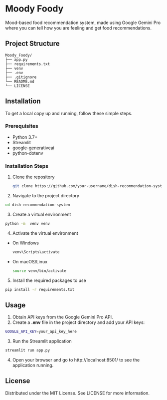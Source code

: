# Moody Foody
Mood-based food recommendation system, made using Google Gemini Pro where you can tell how you are feeling and get food recommendations.

## Project Structure
```
Moody_Foody/
├── app.py
├── requirements.txt
├── venv
├── .env
├── .gitignore
└── README.md
└── LICENSE
```

## Installation

To get a local copy up and running, follow these simple steps.

### Prerequisites

- Python 3.7+
- Streamlit
- google-generativeai
- python-dotenv

### Installation Steps

1. Clone the repository
   ```bash
   git clone https://github.com/your-username/dish-recommendation-system.git
   ```
2. Navigate to the project directory
```bash
cd dish-recommendation-system
```
3. Create a virtual environment
```bash
python -m  venv venv
```
4. Activate the virtual environment
- On Windows
  ```bash
  venv\Scripts\activate
  ```
- On macOS/Linux
  ```bash
  source venv/bin/activate
  ```
5. Install the required packages to use
```bash
pip install -r requirements.txt
```

## Usage
1. Obtain API keys from the Google Gemini Pro API.
2. Create a **.env** file in the project directory and add your API keys:
```bash
GOOGLE_API_KEY=your_api_key_here
```
3. Run the Streamlit application
```bash
streamlit run app.py
```
4. Open your browser and go to http://localhost:8501/ to see the application running.


## License
Distributed under the MIT License. See LICENSE for more information.
